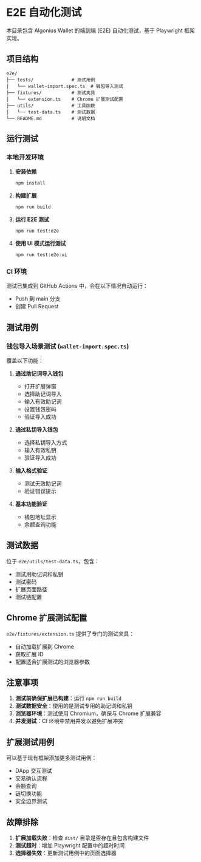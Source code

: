 # E2E 自动化测试

本目录包含 Algonius Wallet 的端到端 (E2E) 自动化测试，基于 Playwright 框架实现。

## 项目结构

```
e2e/
├── tests/              # 测试用例
│   └── wallet-import.spec.ts  # 钱包导入测试
├── fixtures/           # 测试夹具
│   └── extension.ts    # Chrome 扩展测试配置
├── utils/              # 工具函数
│   └── test-data.ts    # 测试数据
└── README.md           # 说明文档
```

## 运行测试

### 本地开发环境

1. **安装依赖**
   ```bash
   npm install
   ```

2. **构建扩展**
   ```bash
   npm run build
   ```

3. **运行 E2E 测试**
   ```bash
   npm run test:e2e
   ```

4. **使用 UI 模式运行测试**
   ```bash
   npm run test:e2e:ui
   ```

### CI 环境

测试已集成到 GitHub Actions 中，会在以下情况自动运行：
- Push 到 main 分支
- 创建 Pull Request

## 测试用例

### 钱包导入场景测试 (`wallet-import.spec.ts`)

覆盖以下功能：

1. **通过助记词导入钱包**
   - 打开扩展弹窗
   - 选择助记词导入
   - 输入有效助记词
   - 设置钱包密码
   - 验证导入成功

2. **通过私钥导入钱包**
   - 选择私钥导入方式
   - 输入有效私钥
   - 验证导入成功

3. **输入格式验证**
   - 测试无效助记词
   - 验证错误提示

4. **基本功能验证**
   - 钱包地址显示
   - 余额查询功能

## 测试数据

位于 `e2e/utils/test-data.ts`，包含：

- 测试用助记词和私钥
- 测试密码
- 扩展页面路径
- 测试链配置

## Chrome 扩展测试配置

`e2e/fixtures/extension.ts` 提供了专门的测试夹具：

- 自动加载扩展到 Chrome
- 获取扩展 ID
- 配置适合扩展测试的浏览器参数

## 注意事项

1. **测试前确保扩展已构建**：运行 `npm run build`
2. **测试数据安全**：使用的是测试专用的助记词和私钥
3. **浏览器环境**：测试使用 Chromium，确保与 Chrome 扩展兼容
4. **并发测试**：CI 环境中禁用并发以避免扩展冲突

## 扩展测试用例

可以基于现有框架添加更多测试用例：

- DApp 交互测试
- 交易确认流程
- 余额查询
- 链切换功能
- 安全边界测试

## 故障排除

1. **扩展加载失败**：检查 `dist/` 目录是否存在且包含构建文件
2. **测试超时**：增加 Playwright 配置中的超时时间
3. **选择器失效**：更新测试用例中的页面选择器